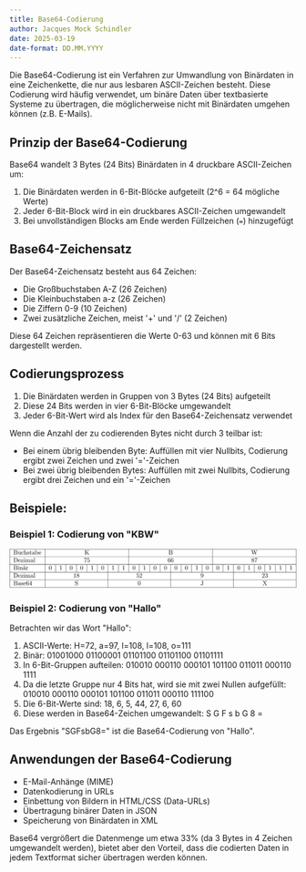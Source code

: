 ```yaml
---
title: Base64-Codierung
author: Jacques Mock Schindler
date: 2025-03-19
date-format: DD.MM.YYYY
---
```


Die Base64-Codierung ist ein Verfahren zur Umwandlung von Binärdaten in eine
Zeichenkette, die nur aus lesbaren ASCII-Zeichen besteht. Diese Codierung wird
häufig verwendet, um binäre Daten über textbasierte Systeme zu übertragen, die
möglicherweise nicht mit Binärdaten umgehen können (z.B. E-Mails). 

## Prinzip der Base64-Codierung

Base64 wandelt 3 Bytes (24 Bits) Binärdaten in 4 druckbare ASCII-Zeichen um:

1. Die Binärdaten werden in 6-Bit-Blöcke aufgeteilt (2^6 = 64 mögliche Werte)
2. Jeder 6-Bit-Block wird in ein druckbares ASCII-Zeichen umgewandelt
3. Bei unvollständigen Blocks am Ende werden Füllzeichen (`=`) hinzugefügt

## Base64-Zeichensatz

Der Base64-Zeichensatz besteht aus 64 Zeichen:
- Die Großbuchstaben A-Z (26 Zeichen)
- Die Kleinbuchstaben a-z (26 Zeichen)
- Die Ziffern 0-9 (10 Zeichen)
- Zwei zusätzliche Zeichen, meist '+' und '/' (2 Zeichen)

Diese 64 Zeichen repräsentieren die Werte 0-63 und können mit 6 Bits dargestellt
werden. 

## Codierungsprozess

1. Die Binärdaten werden in Gruppen von 3 Bytes (24 Bits) aufgeteilt
2. Diese 24 Bits werden in vier 6-Bit-Blöcke umgewandelt
3. Jeder 6-Bit-Wert wird als Index für den Base64-Zeichensatz verwendet

Wenn die Anzahl der zu codierenden Bytes nicht durch 3 teilbar ist:
- Bei einem übrig bleibenden Byte: Auffüllen mit vier Nullbits, Codierung ergibt
  zwei Zeichen und zwei '='-Zeichen 
- Bei zwei übrig bleibenden Bytes: Auffüllen mit zwei Nullbits, Codierung ergibt
  drei Zeichen und ein '='-Zeichen 

## Beispiele:

### Beispiel 1: Codierung von "KBW"

![Base64 Beispiel](tabelle.svg)

### Beispiel 2: Codierung von "Hallo"

Betrachten wir das Wort "Hallo":

1. ASCII-Werte: H=72, a=97, l=108, l=108, o=111
2. Binär: 01001000 01100001 01101100 01101100 01101111
3. In 6-Bit-Gruppen aufteilen: 010010 000110 000101 101100 011011 000110 1111
4. Da die letzte Gruppe nur 4 Bits hat, wird sie mit zwei Nullen aufgefüllt: 010010 000110 000101 101100 011011 000110 111100
5. Die 6-Bit-Werte sind: 18, 6, 5, 44, 27, 6, 60
6. Diese werden in Base64-Zeichen umgewandelt: S G F s b G 8 =

Das Ergebnis "SGFsbG8=" ist die Base64-Codierung von "Hallo".

## Anwendungen der Base64-Codierung

- E-Mail-Anhänge (MIME)
- Datenkodierung in URLs
- Einbettung von Bildern in HTML/CSS (Data-URLs)
- Übertragung binärer Daten in JSON
- Speicherung von Binärdaten in XML

Base64 vergrößert die Datenmenge um etwa 33% (da 3 Bytes in 4 Zeichen
umgewandelt werden), bietet aber den Vorteil, dass die codierten Daten in jedem
Textformat sicher übertragen werden können. 